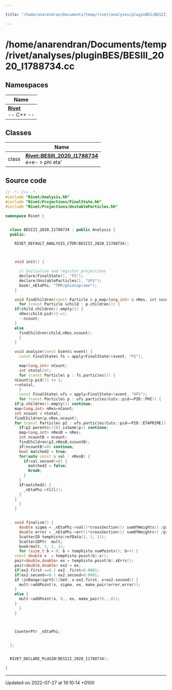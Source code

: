 ```yaml
---

title: "/home/anarendran/Documents/temp/rivet/analyses/pluginBES/BESIII_2020_I1788734.cc"

---
```


# /home/anarendran/Documents/temp/rivet/analyses/pluginBES/BESIII_2020_I1788734.cc



## Namespaces

| Name           |
| -------------- |
| **[Rivet](http://example.org/namespaces/namespacerivet/)** <br>-*- C++ -*-  |

## Classes

|                | Name           |
| -------------- | -------------- |
| class | **[Rivet::BESIII_2020_I1788734](http://example.org/classes/classrivet_1_1besiii__2020__i1788734/)** <br>e+e- > phi eta'  |




## Source code

```cpp
// -*- C++ -*-
#include "Rivet/Analysis.hh"
#include "Rivet/Projections/FinalState.hh"
#include "Rivet/Projections/UnstableParticles.hh"

namespace Rivet {


  class BESIII_2020_I1788734 : public Analysis {
  public:

    RIVET_DEFAULT_ANALYSIS_CTOR(BESIII_2020_I1788734);



    void init() {

      // Initialise and register projections
      declare(FinalState(), "FS");
      declare(UnstableParticles(), "UFS");
      book(_nEtaPhi, "TMP/phietaprime");
    }

    void findChildren(const Particle & p,map<long,int> & nRes, int &ncount) {
      for (const Particle &child : p.children()) {
    if(child.children().empty()) {
      nRes[child.pid()]-=1;
      --ncount;
    }
    else
      findChildren(child,nRes,ncount);
      }
    }

    void analyze(const Event& event) {
      const FinalState& fs = apply<FinalState>(event, "FS");

      map<long,int> nCount;
      int ntotal(0);
      for (const Particle& p : fs.particles()) {
    nCount[p.pid()] += 1;
    ++ntotal;
      }
      const FinalState& ufs = apply<FinalState>(event, "UFS");
      for (const Particle& p : ufs.particles(Cuts::pid==PID::PHI)) {
    if(p.children().empty()) continue;
    map<long,int> nRes=nCount;
    int ncount = ntotal;
    findChildren(p,nRes,ncount);
    for (const Particle& p2 : ufs.particles(Cuts::pid==PID::ETAPRIME)) {
      if(p2.parents()[0].isSame(p)) continue;
      map<long,int> nResB = nRes;
      int ncountB = ncount;
      findChildren(p2,nResB,ncountB);
      if(ncountB!=0) continue;
      bool matched2 = true;
      for(auto const & val : nResB) {
        if(val.second!=0) {
          matched2 = false;
          break;
        }
      }
      if(matched2) {
        _nEtaPhi->fill();
      }
    }
      }
    }


    void finalize() {
      double sigma = _nEtaPhi->val()*crossSection()/ sumOfWeights() /picobarn;
      double error = _nEtaPhi->err()*crossSection()/ sumOfWeights() /picobarn;
      Scatter2D temphisto(refData(1, 1, 1));
      Scatter2DPtr  mult;
      book(mult, 1, 1, 1);
      for (size_t b = 0; b < temphisto.numPoints(); b++) {
    const double x  = temphisto.point(b).x();
    pair<double,double> ex = temphisto.point(b).xErrs();
    pair<double,double> ex2 = ex;
    if(ex2.first ==0.) ex2. first=0.0001;
    if(ex2.second==0.) ex2.second=0.0001;
    if (inRange(sqrtS()/GeV, x-ex2.first, x+ex2.second)) {
      mult->addPoint(x, sigma, ex, make_pair(error,error));
    }
    else {
      mult->addPoint(x, 0., ex, make_pair(0.,.0));
    }
      }
    }



    CounterPtr _nEtaPhi;


  };


  RIVET_DECLARE_PLUGIN(BESIII_2020_I1788734);

}
```


-------------------------------

Updated on 2022-07-27 at 19:10:14 +0100
